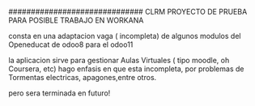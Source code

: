 ##############################
CLRM
PROYECTO DE PRUEBA PARA POSIBLE TRABAJO EN WORKANA

consta en una adaptacion vaga ( incompleta) de algunos modulos  del Openeducat de odoo8
para el odoo11

la aplicacion sirve para gestionar Aulas Virtuales 
( tipo moodle, oh Coursera, etc)
hago enfasis en que esta incompleta, por problemas de 
Tormentas electricas, apagones,entre otros.

pero sera terminada en futuro!


